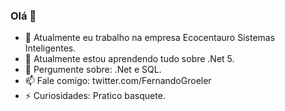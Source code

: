 ### Olá 👋

- 🔭 Atualmente eu trabalho na empresa Ecocentauro Sistemas Inteligentes.
- 🌱 Atualmente estou aprendendo tudo sobre .Net 5.
- 💬 Pergumente sobre: .Net e SQL.
- 📫 Fale comigo: twitter.com/FernandoGroeler
- ⚡ Curiosidades: Pratico basquete.
